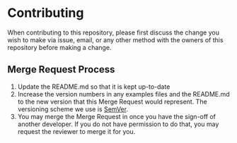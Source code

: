 # Contributing

When contributing to this repository, please first discuss the change you wish to make via issue, email, or any other method with the owners of this repository before making a change.

## Merge Request Process

1. Update the README.md so that it is kept up-to-date
2. Increase the version numbers in any examples files and the README.md to the new version that this Merge Request would represent. The versioning scheme we use is [SemVer](https://semver.org/).
3. You may merge the Merge Request in once you have the sign-off of another developer. If you do not have permission to do that, you may request the reviewer to merge it for you.
